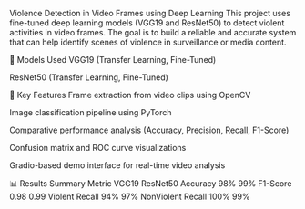 Violence Detection in Video Frames using Deep Learning
This project uses fine-tuned deep learning models (VGG19 and ResNet50) to detect violent activities in video frames. The goal is to build a reliable and accurate system that can help identify scenes of violence in surveillance or media content.

🚀 Models Used
VGG19 (Transfer Learning, Fine-Tuned)

ResNet50 (Transfer Learning, Fine-Tuned)

🧠 Key Features
Frame extraction from video clips using OpenCV

Image classification pipeline using PyTorch

Comparative performance analysis (Accuracy, Precision, Recall, F1-Score)

Confusion matrix and ROC curve visualizations

Gradio-based demo interface for real-time video analysis

📊 Results Summary
Metric	VGG19	ResNet50
Accuracy	98%	99%
F1-Score	0.98	0.99
Violent Recall	94%	97%
NonViolent Recall	100%	99%

